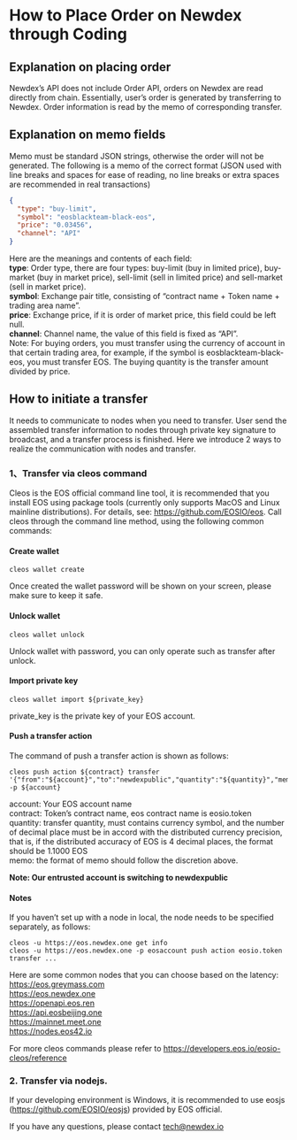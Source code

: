 # How to Place Order on Newdex through Coding

## Explanation on placing order

Newdex’s API does not include Order API, orders on Newdex are read directly from chain. Essentially, user’s order is generated by transferring to Newdex. Order information is read by the memo of corresponding transfer.

## Explanation on memo fields

Memo must be standard JSON strings, otherwise the order will not be generated. The following is a memo of the correct format (JSON used with line breaks and spaces for ease of reading, no line breaks or extra spaces are recommended in real transactions)

```json
{
  "type": "buy-limit",
  "symbol": "eosblackteam-black-eos",
  "price": "0.03456",
  "channel": "API"
}
```
Here are the meanings and contents of each field:  
**type**: Order type, there are four types: buy-limit (buy in limited price), buy-market (buy in market price), sell-limit (sell in limited price) and sell-market (sell in market price).  
**symbol**: Exchange pair title, consisting of “contract name + Token name + trading area name”.  
**price**: Exchange price, if it is order of market price, this field could be left null.   
**channel**: Channel name, the value of this field is fixed as “API”.  
Note: For buying orders, you must transfer using the currency of account in that certain trading area, for example, if the symbol is eosblackteam-black-eos, you must transfer EOS. The buying quantity is the transfer amount divided by price.   

## How to initiate a transfer

It needs to communicate to nodes when you need to transfer. User send the assembled transfer information to nodes through private key signature to broadcast, and a transfer process is finished. Here we introduce 2 ways to realize the communication with nodes and transfer.

### 1、Transfer via cleos command

Cleos is the EOS official command line tool, it is recommended that you install EOS using package tools (currently only supports MacOS and Linux mainline distributions). For details, see: https://github.com/EOSIO/eos. Call cleos through the command line method, using the following common commands:

#### Create wallet  
```
cleos wallet create
```
Once created the wallet password will be shown on your screen, please make sure to keep it safe.

#### Unlock wallet
 
```
cleos wallet unlock
```
Unlock wallet with password, you can only operate such as transfer after unlock. 

#### Import private key
```
cleos wallet import ${private_key}
```
private_key is the private key of your EOS account.

#### Push a transfer action

The command of push a transfer action is shown as follows:
```
cleos push action ${contract} transfer '{"from":"${account}","to":"newdexpublic","quantity":"${quantity}","memo":"${memo}"}' -p ${account}
```
account: Your EOS account name  
contract: Token’s contract name, eos contract name is eosio.token  
quantity: transfer quantity, must contains currency symbol, and the number of decimal place must be in accord with the distributed currency precision, that is, if the distributed accuracy of EOS is 4 decimal places, the format should be 1.1000 EOS  
memo: the format of memo should follow the discretion above.  

**Note: Our entrusted account is switching to newdexpublic**

#### Notes

If you haven’t set up with a node in local, the node needs to be specified separately, as follows:

```
cleos -u https://eos.newdex.one get info
cleos -u https://eos.newdex.one -p eosaccount push action eosio.token transfer ...
```
Here are some common nodes that you can choose based on the latency:  
https://eos.greymass.com  
https://eos.newdex.one  
https://openapi.eos.ren  
https://api.eosbeijing.one  
https://mainnet.meet.one  
https://nodes.eos42.io  


For more cleos commands please refer to https://developers.eos.io/eosio-cleos/reference

### 2. Transfer via nodejs.

If your developing environment is Windows, it is recommended to use eosjs (https://github.com/EOSIO/eosjs) provided by EOS official.   
<!--If you are not using js as developing language, you can use eosjs to build a simple local http server to provide a transit for transactions. For example codes, see: https://github.com/newdex/eosjs-api.-->
  
  
If you have any questions, please contact tech@newdex.io  
